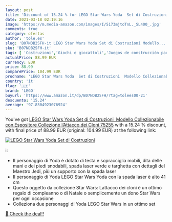 ```yaml
---
layout: post
title: 'Discount of 15.24 % for LEGO Star Wars Yoda  Set di Costruzioni '
date: 2021-03-18 02:19:16
image: 'https://m.media-amazon.com/images/I/5173mjtoTnL._SL400_.jpg'
comments: true
category: ofertas
author: 'tole.es'
slug: 'B07NDB2SFH-it LEGO Star Wars Yoda Set di Costruzioni Modello...'
sku: 'B07NDB2SFH-it'
tags: [ 'Costruzioni','Giochi e giocattoli','Juegos de construcción para niños','Juguetes','Juguetes y juegos','lego', ]
actualPrice: 88.99 EUR
currency: EUR
price: 88.99
comparePrice: 104.99 EUR
prodname: 'LEGO Star Wars Yoda  Set di Costruzioni  Modello Collezionabile con Espositore  Collezione l’Attacco dei Cloni  75255'
country: 'it'
flag: '🇮🇹'
brand: 'LEGO'
buyurl: 'https://www.amazon.it/dp/B07NDB2SFH/?tag=tolees00-21'
descuento: '15.24'
average: '97.8304923076924'
---
```


You've got [LEGO Star Wars Yoda  Set di Costruzioni  Modello Collezionabile con Espositore  Collezione l’Attacco dei Cloni  75255](https://www.amazon.it/dp/B07NDB2SFH/?tag=tolees00-21) with a  15.24 % discount, with final price of 88.99 EUR (original: 104.99 EUR) at the following link:

[![LEGO Star Wars Yoda  Set di Costruzioni ](https://m.media-amazon.com/images/I/5173mjtoTnL._SL400_.jpg)](https://www.amazon.it/dp/B07NDB2SFH/?tag=tolees00-21)

ℹ️:

- Il personaggio di Yoda è dotato di testa e sopracciglia mobili, dita delle mani e dei piedi snodabili, spada laser verde e targhetta con dettagli del Maestro Jedi, più un supporto con la spada laser
- Il personaggio di Yoda LEGO Star Wars Yoda con la spada laser è alto 41 cm
- Questo oggetto da collezione Star Wars: Lattacco dei cloni è un ottimo regalo di compleanno o di Natale o semplicemente un dono Star Wars per ogni occasione
- Colleziona due personaggi di Yoda LEGO Star Wars in un ottimo set

[🛒 Check the deal!!](https://www.amazon.it/dp/B07NDB2SFH/?tag=tolees00-21)
